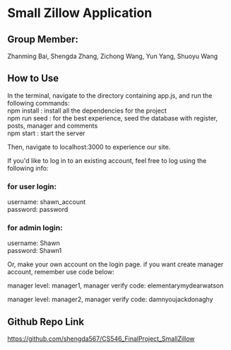 # Small Zillow Application

## Group Member:

Zhanming Bai,
Shengda Zhang,
Zichong Wang,
Yun Yang,
Shuoyu Wang

## How to Use

In the terminal, navigate to the directory containing app.js, and run the following commands:  
 npm install : install all the dependencies for the project  
 npm run seed : for the best experience, seed the database with register, posts, manager and comments  
 npm start : start the server

Then, navigate to localhost:3000 to experience our site.

If you'd like to log in to an existing account, feel free to log using the following info:

### for user login:

username: shawn_account  
 password: password

### for admin login:

username: Shawn  
password: Shawn1

Or, make your own account on the login page.
if you want create manager account, remember use code below:

manager level: manager1,
manager verify code: elementarymydearwatson

manager level: manager2,
manager verify code: damnyoujackdonaghy

## Github Repo Link

https://github.com/shengda567/CS546_FinalProject_SmallZillow
